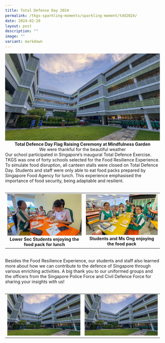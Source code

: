 ```yaml
---
title: Total Defense Day 2024
permalink: /tkgs-sparkling-moments/sparkling-moment/tdd2024/
date: 2024-02-20
layout: post
description: ""
image: ""
variant: markdown
---
```

<center><a href="/images/Sparkling_Moment/2024/TDD_cover_pic.jpg"><img src="/images/Sparkling_Moment/2024/TDD_cover_pic_big.jpg"></a>
	<b>Total Defence Day Flag Raising Ceremony at Mindfulness Garden</b><br>We were thankful for the beautiful weather</center>
Our school participated in Singapore’s inaugural Total Defence Exercise. TKGS was one of forty schools selected for the Food Resilience Experience. To simulate food disruption, all canteen stalls were closed on Total Defence Day. Students and staff were only able to eat food packs prepared by Singapore Food Agency for lunch. This experience emphasised the importance of food security, being adaptable and resilient.<br><br>
<table>
	<tbody>
	<tr>
		<td style="text-align: center;"><a href="/images/Sparkling_Moment/2024/TDD_lunch.jpg"><img src="/images/Sparkling_Moment/2024/TDD_lunch_sm.jpg"></a><b>Lower Sec Students enjoying the food pack for lunch</b></td>
		<td style="text-align: center;"><a href="/images/Sparkling_Moment/2024/TDD_teacher_student.jpg"><img src="/images/Sparkling_Moment/2024/TDD_teacher_student__sm.jpg"></a><b>Students and Ms Ong enjoying the food pack</b></td>
		</tr>
	</tbody>
	</table><br>
Besides the Food Resilience Experience, our students and staff also learned more about how we can contribute to the defence of Singapore through various enriching activities. A big thank you to our uniformed groups and the officers from the Singapore Police Force and Civil Defence Force for sharing your insights with us!<br><br>
<table>
	<tbody>
	<tr>
		<td style="text-align: center;"><a href="/images/Sparkling_Moment/2024/TDD_cover_pic_big.jpg"><img src="/images/Sparkling_Moment/2024/TDD_cover_pic_big.jpg"></a></td>
		<td style="text-align: center;"><a href="/images/Sparkling_Moment/2024/TDD_cover_pic_big.jpg"><img src="/images/Sparkling_Moment/2024/TDD_cover_pic_big.jpg"></a></td>
		</tr>
	</tbody>
	</table>